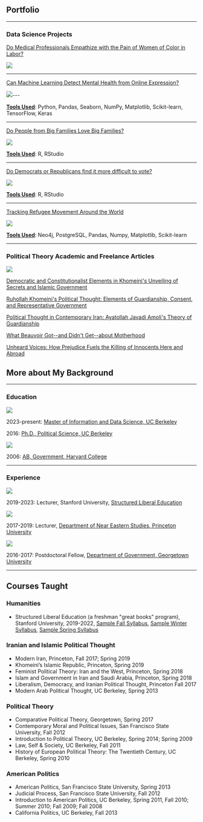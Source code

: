 ## Portfolio

---

### Data Science Projects 

[Do Medical Professionals Empathize with the Pain of Women of Color in Labor?](/woc_childbirth.md)

<img src="images/maternity_care_woc2.jpg?raw=true"/>

---
[Can Machine Learning Detect Mental Health from Online Expression?](/mental_health.md)

<img src="images/wordcloud.png?raw=true"/>---

<b><u>Tools Used</u></b>: Python, Pandas, Seaborn, NumPy, Matplotlib, Scikit-learn, TensorFlow, Keras

---
[Do People from Big Families Love Big Families?](/203_big_families.md)

<img src="images/brady_bunch_stairs2.jpg?raw=true"/>

<b><u>Tools Used</u></b>: R, RStudio

---
[Do Democrats or Republicans find it more difficult to vote?](/203_voting_difficulty_page.md)

<img src="images/voting-booths-with-no-people.jpg?raw=true"/>

<b><u>Tools Used</u></b>: R, RStudio

---
[Tracking Refugee Movement Around the World](/refugees.md)

<img src="images/neo4j_graph_refugees.png?raw=true"/>

<b><u>Tools Used</u></b>: Neo4j, PostgreSQL, Pandas, Numpy, Matplotlib, Scikit-learn


---

### Political Theory Academic and Freelance Articles

   <img src="images/Plato_Aristotle.jpg?raw=true"/>

[Democratic and Constitutionalist Elements in Khomeini's Unveiling of Secrets and Islamic Government](/pdf/journal_of_political_ideologies_nura.pdf)
  
[Ruhollah Khomeini's Political Thought: Elements of Guardianship, Consent, and Representative Government](/pdf/journal_of_shia_islamic_studies_nura.pdf)

[Political Thought in Contemporary Iran: Ayatollah Javadi Amoli's Theory of Guardianship](/pdf/afro_middle_east_centre_proceedings.pdf)

[What Beauvoir Got--and Didn't Get--about Motherhood](https://philosophynow.org/issues/168/What_Simone_de_Beauvoir_Got_-_And_Didnt_Get_-_About_Motherhood)

[Unheard Voices: How Prejudice Fuels the Killing of Innocents Here and Abroad](https://www.commondreams.org/opinion/anti-muslim-prejudice-burlington-shooting)

## More about My Background

---

### Education

<img src="images/UC_Berkeley_logo.png?raw=true"/>

2023-present: [Master of Information and Data Science, UC Berkeley](https://www.ischool.berkeley.edu/programs/mids)

2016: [Ph.D., Political Science, UC Berkeley](https://polisci.berkeley.edu/)

<img src="images/Harvard_logo.png?raw=true"/>

2006: [AB, Government, Harvard College](https://www.gov.harvard.edu/)

---

### Experience

<img src="images/stanford_logo.jpg?raw=true"/>

2019-2023: Lecturer, Stanford University, [Structured Liberal Education](https://sis.stanford.edu/structured-liberal-education-sle)

<img src="images/princeton_logo.png?raw=true"/>

2017-2019: Lecturer, [Department of Near Eastern Studies, Princeton University](https://nes.princeton.edu/)

<img src="images/georgetown_logo.png?raw=true"/>

2016-2017: Postdoctoral Fellow, [Department of Government, Georgetown University](https://government.georgetown.edu/)

---

## Courses Taught

### Humanities
- Structured Liberal Education (a freshman "great books" program), Stanford University, 2019-2022, [Sample Fall Syllabus](http://slesyllabus.pbworks.com/w/page/147418581/Fall%202122%20Syllabus%20Archived), [Sample Winter Syllabus](http://slesyllabus.pbworks.com/w/page/148628034/Winter%20Syllabus%202122%20archived), [Sample Spring Syllabus](http://slesyllabus.pbworks.com/w/page/146199789/SLE%20syllabus%20Spring%202021%20archived)  

### Iranian and Islamic Political Thought
- Modern Iran, Princeton, Fall 2017; Spring 2019 
- Khomeini’s Islamic Republic, Princeton, Spring 2019 
- Feminist Political Theory: Iran and the West, Princeton, Spring 2018 
- Islam and Government in Iran and Saudi Arabia, Princeton, Spring 2018 
- Liberalism, Democracy, and Iranian Political Thought, Princeton Fall 2017  
- Modern Arab Political Thought, UC Berkeley, Spring 2013 

### Political Theory
- Comparative Political Theory, Georgetown, Spring 2017 
- Contemporary Moral and Political Issues, San Francisco State University, Fall 2012 
- Introduction to Political Theory, UC Berkeley, Spring 2014; Spring 2009
- Law, Self & Society, UC Berkeley, Fall 2011 
- History of European Political Theory: The Twentieth Century, UC Berkeley, Spring 2010 

### American Politics
- American Politics, San Francisco State University, Spring 2013 
- Judicial Process, San Francisco State University, Fall 2012 
- Introduction to American Politics, UC Berkeley, Spring 2011, Fall 2010; Summer 2010; Fall 2009; Fall 2008 
- California Politics, UC Berkeley, Fall 2013 










